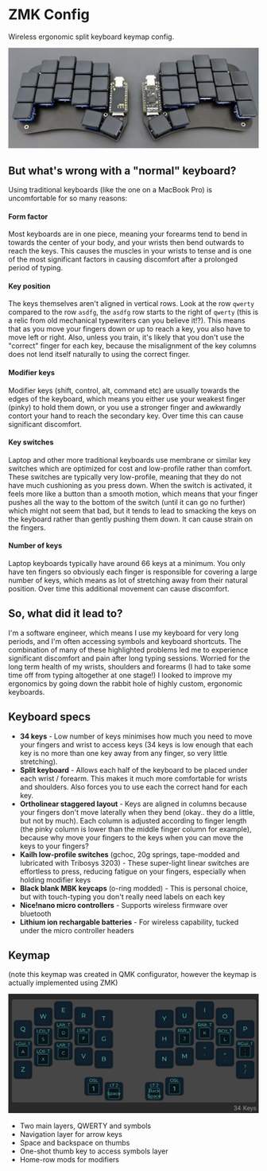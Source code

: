 # ZMK Config

Wireless ergonomic split keyboard keymap config.

![keyboard](https://github.com/josephluck/zmk-config/blob/master/keyboard.jpg?raw=true)

## But what's wrong with a "normal" keyboard?

Using traditional keyboards (like the one on a MacBook Pro) is uncomfortable for so many reasons:

#### Form factor

Most keyboards are in one piece, meaning your forearms tend to bend in towards the center of your body, and your wrists then bend outwards to reach the keys. This causes the muscles in your wrists to tense and is one of the most significant factors in causing discomfort after a prolonged period of typing.

#### Key position

The keys themselves aren't aligned in vertical rows. Look at the row `qwerty` compared to the row `asdfg`, the `asdfg` row starts to the right of `qwerty` (this is a relic from old mechanical typewriters can you believe it!?). This means that as you move your fingers down or up to reach a key, you also have to move left or right. Also, unless you train, it's likely that you don't use the "correct" finger for each key, because the misalignment of the key columns does not lend itself naturally to using the correct finger.

#### Modifier keys

Modifier keys (shift, control, alt, command etc) are usually towards the edges of the keyboard, which means you either use your weakest finger (pinky) to hold them down, or you use a stronger finger and awkwardly contort your hand to reach the secondary key. Over time this can cause significant discomfort.

#### Key switches

Laptop and other more traditional keyboards use membrane or similar key switches which are optimized for cost and low-profile rather than comfort. These switches are typically very low-profile, meaning that they do not have much cushioning as you press down. When the switch is activated, it feels more like a button than a smooth motion, which means that your finger pushes all the way to the bottom of the switch (until it can go no further) which might not seem that bad, but it tends to lead to smacking the keys on the keyboard rather than gently pushing them down. It can cause strain on the fingers.

#### Number of keys

Laptop keyboards typically have around 66 keys at a minimum. You only have ten fingers so obviously each finger is responsible for covering a large number of keys, which means as lot of stretching away from their natural position. Over time this additional movement can cause discomfort.

## So, what did it lead to?

I'm a software engineer, which means I use my keyboard for very long periods, and I'm often accessing symbols and keyboard shortcuts. The combination of many of these highlighted problems led me to experience significant discomfort and pain after long typing sessions. Worried for the long term health of my wrists, shoulders and forearms (I had to take some time off from typing altogether at one stage!) I looked to improve my ergonomics by going down the rabbit hole of highly custom, ergonomic keyboards.

## Keyboard specs

- **34 keys** - Low number of keys minimises how much you need to move your fingers and wrist to access keys (34 keys is low enough that each key is no more than one key away from any finger, so very little stretching).
- **Split keyboard** - Allows each half of the keyboard to be placed under each wrist / forearm. This makes it much more comfortable for wrists and shoulders. Also forces you to use each the correct hand for each key.
- **Ortholinear staggered layout** - Keys are aligned in columns because your fingers don't move laterally when they bend (okay.. they do a little, but not by much). Each column is adjusted according to finger length (the pinky column is lower than the middle finger column for example), because why move your fingers to the keys when you can move the keys to your fingers?
- **Kailh low-profile switches** (gchoc, 20g springs, tape-modded and lubricated with Tribosys 3203) - These super-light linear switches are effortless to press, reducing fatigue on your fingers, especially when holding modifier keys
- **Black blank MBK keycaps** (o-ring modded) - This is personal choice, but with touch-typing you don't really need labels on each key
- **Nice!nano micro controllers** - Supports wireless firmware over bluetooth
- **Lithium ion rechargable batteries** - For wireless capability, tucked under the micro controller headers

## Keymap

(note this keymap was created in QMK configurator, however the keymap is actually implemented using ZMK)

![Keymap](https://github.com/josephluck/zmk-config/blob/master/keymap.png?raw=true)

- Two main layers, QWERTY and symbols
- Navigation layer for arrow keys
- Space and backspace on thumbs
- One-shot thumb key to access symbols layer
- Home-row mods for modifiers
